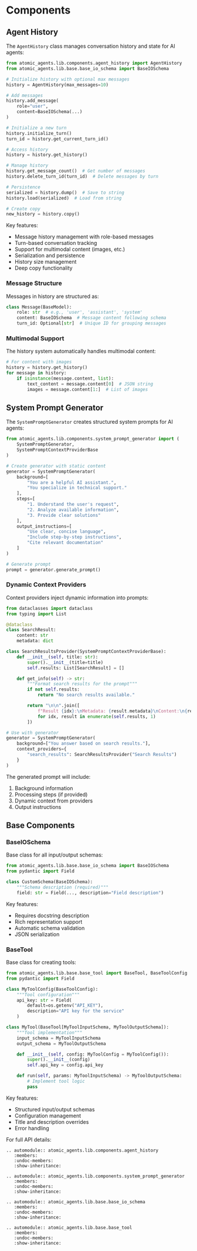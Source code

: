 # Components

## Agent History

The `AgentHistory` class manages conversation history and state for AI agents:

```python
from atomic_agents.lib.components.agent_history import AgentHistory
from atomic_agents.lib.base.base_io_schema import BaseIOSchema

# Initialize history with optional max messages
history = AgentHistory(max_messages=10)

# Add messages
history.add_message(
    role="user",
    content=BaseIOSchema(...)
)

# Initialize a new turn
history.initialize_turn()
turn_id = history.get_current_turn_id()

# Access history
history = history.get_history()

# Manage history
history.get_message_count()  # Get number of messages
history.delete_turn_id(turn_id)  # Delete messages by turn

# Persistence
serialized = history.dump()  # Save to string
history.load(serialized)  # Load from string

# Create copy
new_history = history.copy()
```

Key features:
- Message history management with role-based messages
- Turn-based conversation tracking
- Support for multimodal content (images, etc.)
- Serialization and persistence
- History size management
- Deep copy functionality

### Message Structure

Messages in history are structured as:

```python
class Message(BaseModel):
    role: str  # e.g., 'user', 'assistant', 'system'
    content: BaseIOSchema  # Message content following schema
    turn_id: Optional[str]  # Unique ID for grouping messages
```

### Multimodal Support

The history system automatically handles multimodal content:

```python
# For content with images
history = history.get_history()
for message in history:
    if isinstance(message.content, list):
        text_content = message.content[0]  # JSON string
        images = message.content[1:]  # List of images
```

## System Prompt Generator

The `SystemPromptGenerator` creates structured system prompts for AI agents:

```python
from atomic_agents.lib.components.system_prompt_generator import (
    SystemPromptGenerator,
    SystemPromptContextProviderBase
)

# Create generator with static content
generator = SystemPromptGenerator(
    background=[
        "You are a helpful AI assistant.",
        "You specialize in technical support."
    ],
    steps=[
        "1. Understand the user's request",
        "2. Analyze available information",
        "3. Provide clear solutions"
    ],
    output_instructions=[
        "Use clear, concise language",
        "Include step-by-step instructions",
        "Cite relevant documentation"
    ]
)

# Generate prompt
prompt = generator.generate_prompt()
```

### Dynamic Context Providers

Context providers inject dynamic information into prompts:

```python
from dataclasses import dataclass
from typing import List

@dataclass
class SearchResult:
    content: str
    metadata: dict

class SearchResultsProvider(SystemPromptContextProviderBase):
    def __init__(self, title: str):
        super().__init__(title=title)
        self.results: List[SearchResult] = []

    def get_info(self) -> str:
        """Format search results for the prompt"""
        if not self.results:
            return "No search results available."

        return "\n\n".join([
            f"Result {idx}:\nMetadata: {result.metadata}\nContent:\n{result.content}\n{'-' * 80}"
            for idx, result in enumerate(self.results, 1)
        ])

# Use with generator
generator = SystemPromptGenerator(
    background=["You answer based on search results."],
    context_providers={
        "search_results": SearchResultsProvider("Search Results")
    }
)
```

The generated prompt will include:
1. Background information
2. Processing steps (if provided)
3. Dynamic context from providers
4. Output instructions

## Base Components

### BaseIOSchema

Base class for all input/output schemas:

```python
from atomic_agents.lib.base.base_io_schema import BaseIOSchema
from pydantic import Field

class CustomSchema(BaseIOSchema):
    """Schema description (required)"""
    field: str = Field(..., description="Field description")
```

Key features:
- Requires docstring description
- Rich representation support
- Automatic schema validation
- JSON serialization

### BaseTool

Base class for creating tools:

```python
from atomic_agents.lib.base.base_tool import BaseTool, BaseToolConfig
from pydantic import Field

class MyToolConfig(BaseToolConfig):
    """Tool configuration"""
    api_key: str = Field(
        default=os.getenv("API_KEY"),
        description="API key for the service"
    )

class MyTool(BaseTool[MyToolInputSchema, MyToolOutputSchema]):
    """Tool implementation"""
    input_schema = MyToolInputSchema
    output_schema = MyToolOutputSchema

    def __init__(self, config: MyToolConfig = MyToolConfig()):
        super().__init__(config)
        self.api_key = config.api_key

    def run(self, params: MyToolInputSchema) -> MyToolOutputSchema:
        # Implement tool logic
        pass
```

Key features:

- Structured input/output schemas
- Configuration management
- Title and description overrides
- Error handling

For full API details:

```{eval-rst}
.. automodule:: atomic_agents.lib.components.agent_history
   :members:
   :undoc-members:
   :show-inheritance:

.. automodule:: atomic_agents.lib.components.system_prompt_generator
   :members:
   :undoc-members:
   :show-inheritance:

.. automodule:: atomic_agents.lib.base.base_io_schema
   :members:
   :undoc-members:
   :show-inheritance:

.. automodule:: atomic_agents.lib.base.base_tool
   :members:
   :undoc-members:
   :show-inheritance:
```
